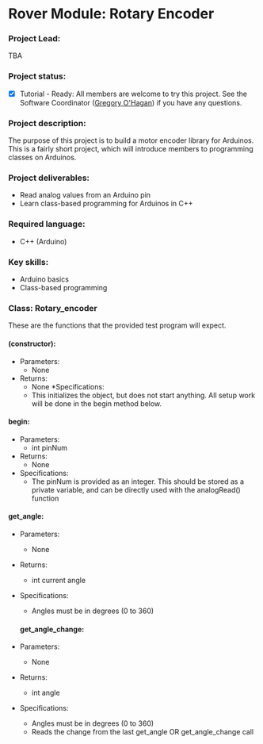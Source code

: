 # Rover Module: Rotary Encoder

### Project Lead:
TBA

### Project status:
 - [x] Tutorial - Ready: All members are welcome to try this project. See the Software Coordinator ([Gregory O'Hagan](https://github.com/Gregory-OHagan)) if you have any questions.

### Project description:
The purpose of this project is to build a motor encoder library for Arduinos. This is a fairly short project, which will introduce members to programming classes on Arduinos.

### Project deliverables:
 * Read analog values from an Arduino pin
 * Learn class-based programming for Arduinos in C++

### Required language:
 * C++ (Arduino)

### Key skills:
 * Arduino basics
 * Class-based programming

### Class: Rotary_encoder
These are the functions that the provided test program will expect.

#### (constructor):
 * Parameters:
   * None
 * Returns:
   * None
 *Specifications:
   * This initializes the object, but does not start anything. All setup work will be done in the begin method below.

#### begin:
 * Parameters:
   * int pinNum
 * Returns:
   * None
 * Specifications:
   * The pinNum is provided as an integer. This should be stored as a private variable, and can be directly used with the analogRead() function

#### get_angle:
 * Parameters:
   * None
 * Returns:
   * int current angle
 * Specifications:
   * Angles must be in degrees (0 to 360)
   
   #### get_angle_change:
 * Parameters:
   * None
 * Returns:
   * int angle
 * Specifications:
   * Angles must be in degrees (0 to 360)
   * Reads the change from the last get_angle OR get_angle_change call
